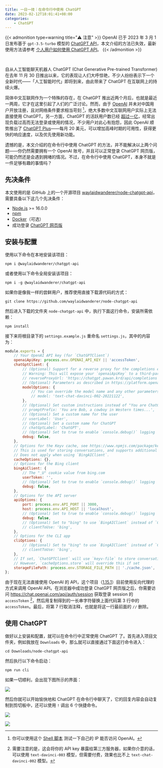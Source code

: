 ```yaml
---
title: 一日一技｜在命令行中使用 ChatGPT
date: 2023-02-12T18:01:41+08:00
categories:
    - ChatGPT
---
```


{{< admonition type=warning title="⚠️ 注意" >}}
OpenAI 已于 2023 年 3 月 1 日发布基于 `gpt-3.5-turbo` 模型的 [ChatGPT API](https://openai.com/blog/introducing-chatgpt-and-whisper-apis)，本文介绍的方法已失效，最新使用方法请参考 [个人用户如何使用 ChatGPT API](/post/use-chatgpt-api)。
{{< /admonition >}}

<br>

自从人工智能聊天机器人 ChatGPT (Chat Generative Pre-trained Transformer) 在去年 11 月 30 日推出以来，它的表现让人们大呼惊艳，不少人纷纷表示下一个全新时代——「人工智能时代」即将到来，由此带来了 ChatGPT 在互联网上的持续火爆。

简体中文互联网作为一个特殊的存在，在 ChatGPT 推出近两个月后，也就是最近一两周，它才在这里引起了人们的广泛讨论。然而，由于 [OpenAI](https://openai.com/) 并未对中国用户开放注册，且对网络条件要求相当苛刻 [^EB6]，绝大多数中文互联网用户实际上无法直接使用 ChatGPT。另一方面，ChatGPT 的活跃用户数已经 [超过一亿](https://www.reuters.com/technology/chatgpt-sets-record-fastest-growing-user-base-analyst-note-2023-02-01/)，经常出现负载过高而无法登录或使用的情况，不少用户对此心有抱怨，因此 OpenAI 顺势推出了 [ChatGPT Plus](https://openai.com/blog/chatgpt-plus/)——每月 20 美元，可以增加高峰时期的可用性，获得更快的响应速度，以及优先使用新功能。

[^EB6]: 你可以使用这个 [Shell 脚本](https://github.com/missuo/OpenAI-Checker) 测试一下自己的 IP 能否访问 OpenAI。

遗憾的是，本文介绍的在命令行中使用 ChatGPT 的方法，并不能解决以上两个问题——你仍然需要拥有一个 OpenAI 账号，并且可以正常登录 ChatGPT 网页版，可能仍然还是会遇到拥堵的情况。不过，在命令行中使用 ChatGPT，本身不就是一件足够有趣的事情吗？

## 先决条件

本文使用的是 GitHub 上的一个开源项目 [waylaidwanderer/node-chatgpt-api](https://github.com/waylaidwanderer/node-chatgpt-api)，需要具备以下这几个先决条件：

- [Node.js](https://nodejs.org/) >= 16.0.0
- [npm](https://www.npmjs.com/)
- [Docker](https://www.docker.com/)（可选）
- 成功登录 [ChatGPT 网页版](https://chat.openai.com)

## 安装与配置

使用以下命令在本地安装该项目：

```shell
npm i @waylaidwanderer/chatgpt-api
```

或者使用以下命令全局安装该项目：

```shell
npm i -g @waylaidwanderer/chatgpt-api
```

如果你是像我一样的尝鲜用户，推荐使用直接下载源代码的方式：

```shell
git clone https://github.com/waylaidwanderer/node-chatgpt-api
```

然后进入下载的文件夹 `node-chatgpt-api` 中，执行下面这行命令，安装所需依赖：

```shell
npm install
```

接下来将根目录下的 `settings.example.js` 重命名 `settings.js`，其中的内容为：

```javascript
module.exports = {
    // Your OpenAI API key (for `ChatGPTClient`)
    openaiApiKey: process.env.OPENAI_API_KEY || 'accessToken',
    chatGptClient: {
        // (Optional) Support for a reverse proxy for the completions endpoint (private API server).
        // Warning: This will expose your `openaiApiKey` to a third-party. Consider the risks before using this.
        // reverseProxyUrl: 'https://chatgpt.pawan.krd/api/completions',
        // (Optional) Parameters as described in https://platform.openai.com/docs/api-reference/completions
        modelOptions: {
            // You can override the model name and any other parameters here.
            // model: 'text-chat-davinci-002-20221122',
        },
        // (Optional) Set custom instructions instead of "You are ChatGPT...".
        // promptPrefix: 'You are Bob, a cowboy in Western times...',
        // (Optional) Set a custom name for the user
        // userLabel: 'User',
        // (Optional) Set a custom name for ChatGPT
        // chatGptLabel: 'ChatGPT',
        // (Optional) Set to true to enable `console.debug()` logging
        debug: false,
    },
    // Options for the Keyv cache, see https://www.npmjs.com/package/keyv.
    // This is used for storing conversations, and supports additional drivers (conversations are stored in memory by default).
    // Does not apply when using `BingAIClient`.
    cacheOptions: {},
    // Options for the Bing client
    bingAiClient: {
        // The "_U" cookie value from bing.com
        userToken: '',
        // (Optional) Set to true to enable `console.debug()` logging
        debug: false,
    },
    // Options for the API server
    apiOptions: {
        port: process.env.API_PORT || 3000,
        host: process.env.API_HOST || 'localhost',
        // (Optional) Set to true to enable `console.debug()` logging
        debug: false,
        // (Optional) Set to "bing" to use `BingAIClient` instead of `ChatGPTClient`.
        // clientToUse: 'bing',
    },
    // Options for the CLI app
    cliOptions: {
        // (Optional) Set to "bing" to use `BingAIClient` instead of `ChatGPTClient`.
        // clientToUse: 'bing',
    },
    // If set, `ChatGPTClient` will use `keyv-file` to store conversations to this JSON file instead of in memory.
    // However, `cacheOptions.store` will override this if set
    storageFilePath: process.env.STORAGE_FILE_PATH || './cache.json',
};
```

由于现在无法直接使用 OpenAI 的 API，这个项目（[1.15.1](https://github.com/waylaidwanderer/node-chatgpt-api/commit/06117e6321de6bb3d177ae8c8a7d97097a4ecd98)）目前使用反向代理的方式来调用 OpenAI API。在浏览器中成功登录 ChatGPT 网页版之后，你需要访问 <https://chat.openai.com/api/auth/session> 获取登录 session 的 `accessToken` [^477]，然后用复制得到的一长串字符替换上面代码第 3 行中的 `accessToken`。最后，将第 7 行取消注释，也就是将这一行最前面的 `//` 删除。

[^477]: 需要注意的是，这会将你的 API key 暴露给第三方服务器，如果你介意的话，可以使用 `text-davinci-003` 模型，但需要付费，效果也比不上 `text-chat-davinci-002` 模型。

## 使用 ChatGPT

做好以上安装和配置，就可以在命令行中正常使用 ChatGPT 了。首先进入项目文件夹，例如我放在 `Downloads` 中，那么就可以直接通过下面这行命令进入：

```shell
cd Downloads/node-chatgpt-api
```

然后执行以下命令启动：

```shell
npm run cli
```

如果一切顺利，会出现下图所示的界面：

![](https://p15.p3.n0.cdn.getcloudapp.com/items/E0uRkml5/28e31929-9857-4252-911a-e8f0805feb14.png)

然后你就可以开始愉快地和 ChatGPT 在命令行中聊天了，它的回复内容会自动复制到剪切板中，还可以使用 `!` 调出 6 个快捷命令。

![](https://p15.p3.n0.cdn.getcloudapp.com/items/yAuAOnox/f147d69f-9f72-4029-b5d3-c8d1b07084c6.png)

![](https://p15.p3.n0.cdn.getcloudapp.com/items/4gu4oRzo/488d2920-b3f1-441b-bbc0-b23e46050b7a.png)
